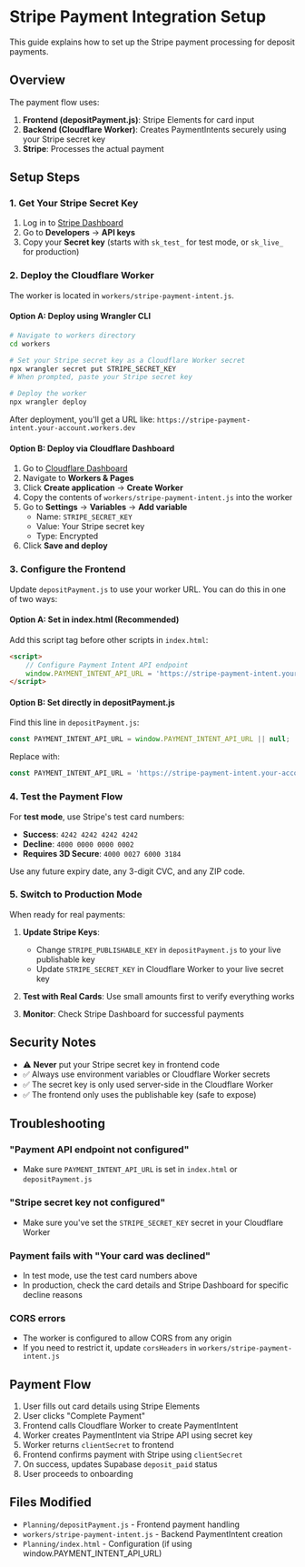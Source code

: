 # Stripe Payment Integration Setup

This guide explains how to set up the Stripe payment processing for deposit payments.

## Overview

The payment flow uses:
1. **Frontend (depositPayment.js)**: Stripe Elements for card input
2. **Backend (Cloudflare Worker)**: Creates PaymentIntents securely using your Stripe secret key
3. **Stripe**: Processes the actual payment

## Setup Steps

### 1. Get Your Stripe Secret Key

1. Log in to [Stripe Dashboard](https://dashboard.stripe.com/)
2. Go to **Developers** → **API keys**
3. Copy your **Secret key** (starts with `sk_test_` for test mode, or `sk_live_` for production)

### 2. Deploy the Cloudflare Worker

The worker is located in `workers/stripe-payment-intent.js`.

#### Option A: Deploy using Wrangler CLI

```bash
# Navigate to workers directory
cd workers

# Set your Stripe secret key as a Cloudflare Worker secret
npx wrangler secret put STRIPE_SECRET_KEY
# When prompted, paste your Stripe secret key

# Deploy the worker
npx wrangler deploy
```

After deployment, you'll get a URL like:
`https://stripe-payment-intent.your-account.workers.dev`

#### Option B: Deploy via Cloudflare Dashboard

1. Go to [Cloudflare Dashboard](https://dash.cloudflare.com/)
2. Navigate to **Workers & Pages**
3. Click **Create application** → **Create Worker**
4. Copy the contents of `workers/stripe-payment-intent.js` into the worker
5. Go to **Settings** → **Variables** → **Add variable**
   - Name: `STRIPE_SECRET_KEY`
   - Value: Your Stripe secret key
   - Type: Encrypted
6. Click **Save and deploy**

### 3. Configure the Frontend

Update `depositPayment.js` to use your worker URL. You can do this in one of two ways:

#### Option A: Set in index.html (Recommended)

Add this script tag before other scripts in `index.html`:

```html
<script>
    // Configure Payment Intent API endpoint
    window.PAYMENT_INTENT_API_URL = 'https://stripe-payment-intent.your-account.workers.dev';
</script>
```

#### Option B: Set directly in depositPayment.js

Find this line in `depositPayment.js`:
```javascript
const PAYMENT_INTENT_API_URL = window.PAYMENT_INTENT_API_URL || null;
```

Replace with:
```javascript
const PAYMENT_INTENT_API_URL = 'https://stripe-payment-intent.your-account.workers.dev';
```

### 4. Test the Payment Flow

For **test mode**, use Stripe's test card numbers:
- **Success**: `4242 4242 4242 4242`
- **Decline**: `4000 0000 0000 0002`
- **Requires 3D Secure**: `4000 0027 6000 3184`

Use any future expiry date, any 3-digit CVC, and any ZIP code.

### 5. Switch to Production Mode

When ready for real payments:

1. **Update Stripe Keys**:
   - Change `STRIPE_PUBLISHABLE_KEY` in `depositPayment.js` to your live publishable key
   - Update `STRIPE_SECRET_KEY` in Cloudflare Worker to your live secret key

2. **Test with Real Cards**: Use small amounts first to verify everything works

3. **Monitor**: Check Stripe Dashboard for successful payments

## Security Notes

- ⚠️ **Never** put your Stripe secret key in frontend code
- ✅ Always use environment variables or Cloudflare Worker secrets
- ✅ The secret key is only used server-side in the Cloudflare Worker
- ✅ The frontend only uses the publishable key (safe to expose)

## Troubleshooting

### "Payment API endpoint not configured"
- Make sure `PAYMENT_INTENT_API_URL` is set in `index.html` or `depositPayment.js`

### "Stripe secret key not configured"
- Make sure you've set the `STRIPE_SECRET_KEY` secret in your Cloudflare Worker

### Payment fails with "Your card was declined"
- In test mode, use the test card numbers above
- In production, check the card details and Stripe Dashboard for specific decline reasons

### CORS errors
- The worker is configured to allow CORS from any origin
- If you need to restrict it, update `corsHeaders` in `workers/stripe-payment-intent.js`

## Payment Flow

1. User fills out card details using Stripe Elements
2. User clicks "Complete Payment"
3. Frontend calls Cloudflare Worker to create PaymentIntent
4. Worker creates PaymentIntent via Stripe API using secret key
5. Worker returns `clientSecret` to frontend
6. Frontend confirms payment with Stripe using `clientSecret`
7. On success, updates Supabase `deposit_paid` status
8. User proceeds to onboarding

## Files Modified

- `Planning/depositPayment.js` - Frontend payment handling
- `workers/stripe-payment-intent.js` - Backend PaymentIntent creation
- `Planning/index.html` - Configuration (if using window.PAYMENT_INTENT_API_URL)

